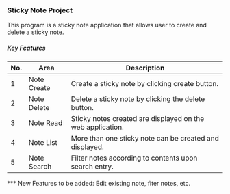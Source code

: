 ### Sticky Note Project

This program is a sticky note application that allows user to create and delete a sticky note. 

##### Key Features
| No. | Area | Description |
| --- | ---- | ------------ |
| 1 | Note Create | Create a sticky note by clicking create button. |
| 2 | Note Delete | Delete a sticky note by clicking the delete button. |
| 3 | Note Read | Sticky notes created are displayed on the web application. |
| 4 | Note List | More than one sticky note can be created and displayed. |
| 5 | Note Search | Filter notes according to contents upon search entry. |


*** New Features to be added: Edit existing note, fiter notes, etc.